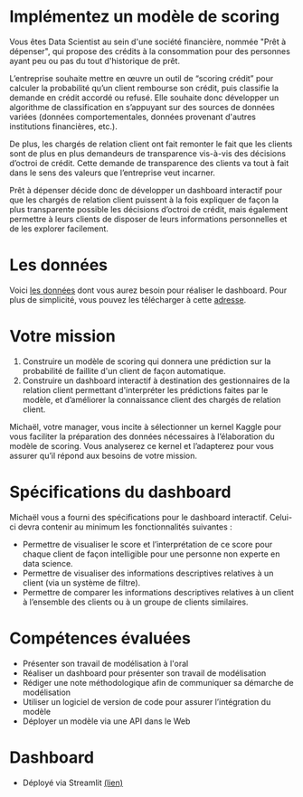 # Implémentez un modèle de scoring

Vous êtes Data Scientist au sein d'une société financière, nommée "Prêt à dépenser",  qui propose des crédits à la consommation pour des personnes ayant peu ou pas du tout d'historique de prêt.

 

L’entreprise souhaite mettre en œuvre un outil de “scoring crédit” pour calculer la probabilité qu’un client rembourse son crédit, puis classifie la demande en crédit accordé ou refusé. Elle souhaite donc développer un algorithme de classification en s’appuyant sur des sources de données variées (données comportementales, données provenant d'autres institutions financières, etc.).

De plus, les chargés de relation client ont fait remonter le fait que les clients sont de plus en plus demandeurs de transparence vis-à-vis des décisions d’octroi de crédit. Cette demande de transparence des clients va tout à fait dans le sens des valeurs que l’entreprise veut incarner.

Prêt à dépenser décide donc de développer un dashboard interactif pour que les chargés de relation client puissent à la fois expliquer de façon la plus transparente possible les décisions d’octroi de crédit, mais également permettre à leurs clients de disposer de leurs informations personnelles et de les explorer facilement. 

# Les données
Voici [les données](https://www.kaggle.com/c/home-credit-default-risk/data) dont vous aurez besoin pour réaliser le dashboard. Pour plus de simplicité, vous pouvez les télécharger à cette [adresse](https://s3-eu-west-1.amazonaws.com/static.oc-static.com/prod/courses/files/Parcours_data_scientist/Projet+-+Impl%C3%A9menter+un+mod%C3%A8le+de+scoring/Projet+Mise+en+prod+-+home-credit-default-risk.zip).


# Votre mission
  1. Construire un modèle de scoring qui donnera une prédiction sur la probabilité de faillite d'un client de façon automatique.
  2. Construire un dashboard interactif à destination des gestionnaires de la relation client permettant d'interpréter les prédictions faites par le modèle, et d’améliorer la connaissance client des chargés de relation client.

Michaël, votre manager, vous incite à sélectionner un kernel Kaggle pour vous faciliter la préparation des données nécessaires à l’élaboration du modèle de scoring. Vous analyserez ce kernel et l’adapterez pour vous assurer qu’il répond aux besoins de votre mission.

# Spécifications du dashboard
Michaël vous a fourni des spécifications pour le dashboard interactif. Celui-ci devra contenir au minimum les fonctionnalités suivantes :

- Permettre de visualiser le score et l’interprétation de ce score pour chaque client de façon intelligible pour une personne non experte en data science.
- Permettre de visualiser des informations descriptives relatives à un client (via un système de filtre).
- Permettre de comparer les informations descriptives relatives à un client à l’ensemble des clients ou à un groupe de clients similaires.


# Compétences évaluées
* Présenter son travail de modélisation à l'oral
* Réaliser un dashboard pour présenter son travail de modélisation
* Rédiger une note méthodologique afin de communiquer sa démarche de modélisation
* Utiliser un logiciel de version de code pour assurer l’intégration du modèle
* Déployer un modèle via une API dans le Web


# Dashboard 
- Déployé via Streamlit [(lien)](https://share.streamlit.io/mikaleroy/implementez-un-modele-de-scoring/main/APP/application.py)
